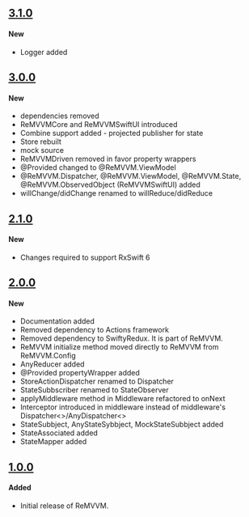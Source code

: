 ## [3.1.0](https://github.com/dgrzeszczak/ReMVVM/releases/tag/3.1.0)

#### New
- Logger added

## [3.0.0](https://github.com/dgrzeszczak/ReMVVM/releases/tag/3.0.0)

#### New
- dependencies removed
- ReMVVMCore and ReMVVMSwiftUI introduced 
- Combine support added - projected publisher for state 
- Store rebuilt
- mock source 
- ReMVVMDriven removed in favor property wrappers
- @Provided changed to @ReMVVM.ViewModel
- @ReMVVM.Dispatcher, @ReMVVM.ViewModel, @ReMVVM.State, @ReMVVM.ObservedObject (ReMVVMSwiftUI) added
- willChange/didChange renamed to willReduce/didReduce


## [2.1.0](https://github.com/dgrzeszczak/ReMVVM/releases/tag/2.0.1)

#### New
- Changes required to support RxSwift 6

## [2.0.0](https://github.com/dgrzeszczak/ReMVVM/releases/tag/2.0.0)

#### New
- Documentation added
- Removed dependency to Actions framework
- Removed dependency to SwiftyRedux. It is part of ReMVVM.
-  ReMVVM initialize method moved directly to ReMVVM from ReMVVM.Config
- AnyReducer added
- @Provided propertyWrapper added
- StoreActionDispatcher renamed to Dispatcher
- StateSubbscriber renamed to StateObserver
- applyMiddleware method in Middleware refactored to onNext
- Interceptor introduced in middleware instead of middleware's Dispatcher<>/AnyDispatcher<>
- StateSubbject, AnyStateSybbject, MockStateSubbject added
- StateAssociated added
- StateMapper added

## [1.0.0](https://github.com/dgrzeszczak/ReMVVM/releases/tag/1.0.0)

#### Added
- Initial release of ReMVVM.
